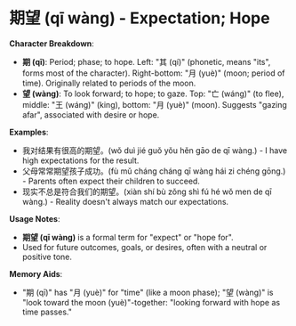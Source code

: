 # **期望 (qī wàng) - Expectation; Hope**

**Character Breakdown**:  
- **期 (qī)**: Period; phase; to hope. Left: "其 (qí)" (phonetic, means "its", forms most of the character). Right-bottom: "月 (yuè)" (moon; period of time). Originally related to periods of the moon.  
- **望 (wàng)**: To look forward; to hope; to gaze. Top: "亡 (wáng)" (to flee), middle: "王 (wáng)" (king), bottom: "月 (yuè)" (moon). Suggests "gazing afar", associated with desire or hope.

**Examples**:  
- 我对结果有很高的期望。(wǒ duì jié guǒ yǒu hěn gāo de qī wàng.) - I have high expectations for the result.  
- 父母常常期望孩子成功。(fù mǔ cháng cháng qī wàng hái zi chéng gōng.) - Parents often expect their children to succeed.  
- 现实不总是符合我们的期望。(xiàn shí bù zǒng shì fú hé wǒ men de qī wàng.) - Reality doesn't always match our expectations.

**Usage Notes**:  
- **期望 (qī wàng)** is a formal term for "expect" or "hope for".  
- Used for future outcomes, goals, or desires, often with a neutral or positive tone.

**Memory Aids**:  
- "期 (qī)" has "月 (yuè)" for "time" (like a moon phase); "望 (wàng)" is "look toward the moon (yuè)"-together: "looking forward with hope as time passes."